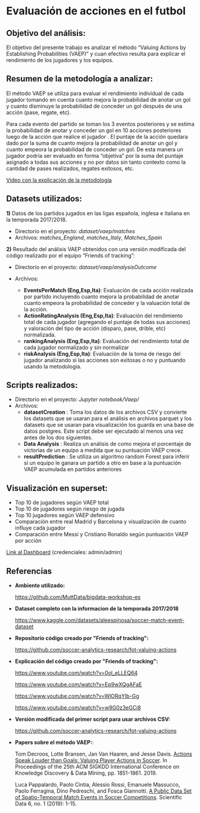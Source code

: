 # Evaluación de acciones en el futbol 

## Objetivo del análisis:

El objetivo del presente trabajo es analizar el método “Valuing Actions by Establishing Probabilities (VAEP)” y cuan efectivo resulta para explicar el rendimiento de los jugadores y los equipos.

## Resumen de la metodología a analizar:

El método VAEP se utiliza para evaluar el rendimiento individual de cada jugador tomando en cuenta cuanto mejora la probabilidad de anotar un gol y cuanto disminuye la probabilidad de conceder un gol después de una acción (pase, regate, etc).
	
Para cada evento del partido se toman los 3 eventos posteriores y se estima la probabilidad de anotar y conceder un gol en 10 acciones posteriores luego de la acción que realice el jugador . El puntaje de la acción quedara dado por la suma de cuanto mejora la probabilidad de anotar un gol y cuanto empeora la probabilidad de conceder un gol. De esta manera un jugador podría ser evaluado en forma “objetiva” por la suma del puntaje asignado a todas sus acciones y no por datos sin tanto contexto como la cantidad de pases realizados, regates exitosos, etc.

[Video con la explicación de la metodología](https://www.youtube.com/watch?v=xyyZLs_N1F0) 

## Datasets utilizados:

**1)** Datos de los partidos jugados en las ligas española, inglesa e italiana en la temporada 2017/2018.

* Directorio en el proyecto: *dataset/vaep/matches*
* Archivos: *matches_England*, *matches_Italy*, *Matches_Spain*

**2)** Resultado del análisis VAEP obtenidos con una versión modificada del código realizado por el equipo “Friends of tracking”:

* Directorio en el proyecto: *dataset/vaep/analysisOutcome*
* Archivos:

    * **EventsPerMatch (Eng,Esp,Ita)**: Evaluación de cada acción realizada por partido incluyendo cuanto mejora la probabilidad de anotar cuanto empeora la probabilidad de conceder y la valuación total de la acción.
    * **ActionRatingAnalysis (Eng,Esp,Ita)**: Evaluación del rendimiento total de cada jugador (agregando el puntaje de todas sus acciones)  y valoración del tipo de acción (disparo, pase, drible, etc) normalizada.
    * **rankingAnalysis (Eng,Esp,Ita)**: Evaluación del rendimiento total de cada jugador normalizado y sin normalizar
    * **riskAnalysis (Eng,Esp,Ita)**: Evaluación de la toma de riesgo del jugador analizando si las acciones son exitosas o no y puntuando usando la metodologia.  

## Scripts realizados:

* Directorio en el proyecto: *Jupyter notebook/Vaep/*
* Archivos:
    * **datasetCreation** : Toma los datos de los archivos CSV  y convierte los datasets que se usaran para el análisis en archivos parquet y los datasets que se usaran para visualización los guarda en una base de datos postgres. Este script debe ser ejecutado al menos una vez antes de los dos siguientes.
    * **Data Analysis** : Realiza un análisis de como mejora el porcentaje de victorias de un equipo a medida que su puntuación VAEP crece. 
    * **resultPrediction** : Se utiliza un algoritmo random Forest para inferir si un equipo le ganara un partido a otro en base a la puntuación VAEP acumulada en partidos anteriores   

## Visualización en superset:

* Top 10 de jugadores según VAEP total
* Top 10 de jugadores según riesgo de jugada
* Top 10 jugadores según VAEP defensivo
* Comparación entre real Madrid y Barcelona y visualización de cuanto influye cada jugador
* Comparación entre Messi y Cristiano Ronaldo según puntuación VAEP por acción	

[Link al Dashboard](http://localhost:8088/superset/dashboard/p/4AREddrEdWQ/) (credenciales: admin/admin)

## Referencias

* **Ambiente utilizado:**

    https://github.com/MuttData/bigdata-workshop-es
    
*  **Dataset completo con la informacion de la temporada 2017/2018**

    https://www.kaggle.com/datasets/aleespinosa/soccer-match-event-dataset

* **Repositorio código creado por "Friends of tracking":**

    https://github.com/soccer-analytics-research/fot-valuing-actions
   
* **Explicación del código creado por "Friends of tracking":**

    https://www.youtube.com/watch?v=0ol_eLLEQ64 
    
    https://www.youtube.com/watch?v=Ep9wXQgAFaE 
    
    https://www.youtube.com/watch?v=WlORqYIb-Gg
    
    https://www.youtube.com/watch?v=w9G0z3eGCj8
        
* **Versión modificada del primer script para usar archivos CSV:**

    https://github.com/soccer-analytics-research/fot-valuing-actions
    
* **Papers sobre el método VAEP:**:

    Tom Decroos, Lotte Bransen, Jan Van Haaren, and Jesse Davis. [Actions Speak Louder than Goals: Valuing Player Actions in Soccer](https://arxiv.org/abs/1802.07127). In Proceedings of the 25th ACM SIGKDD International Conference on Knowledge Discovery & Data Mining, pp. 1851-1861. 2019.

    Luca Pappalardo, Paolo Cintia, Alessio Rossi, Emanuele Massucco, Paolo Ferragina, Dino Pedreschi, and Fosca Giannotti. [A Public Data Set of Spatio-Temporal Match Events in Soccer Competitions](https://www.nature.com/articles/s41597-019-0247-7). Scientific Data 6, no. 1 (2019): 1-15.

